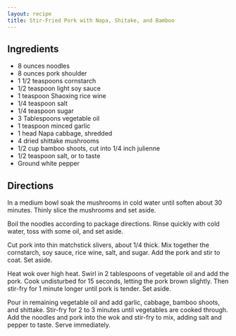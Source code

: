 ```yaml
---
layout: recipe
title: Stir-Fried Pork with Napa, Shitake, and Bamboo
---
```


## Ingredients

* 8 ounces noodles
* 8 ounces pork shoulder
* 1 1/2 teaspoons cornstarch
* 1/2 teaspoon light soy sauce
* 1 teaspoon Shaoxing rice wine
* 1/4 teaspoon salt
* 1/4 teaspoon sugar
* 3 Tablespoons vegetable oil
* 1 teaspoon minced garlic
* 1 head Napa cabbage, shredded
* 4 dried shittake mushrooms
* 1/2 cup bamboo shoots, cut into 1/4 inch julienne
* 1/2 teaspoon salt, or to taste
* Ground white pepper

## Directions

In a medium bowl soak the mushrooms in cold water until soften about 30
minutes. Thinly slice the mushrooms and set aside.

Boil the noodles according to package directions. Rinse quickly with
cold water, toss with some oil, and set aside.

Cut pork into thin matchstick slivers, about 1/4 thick. Mix together the
cornstarch, soy sauce, rice wine, salt, and sugar. Add the pork and stir
to coat. Set aside.

Heat wok over high heat. Swirl in 2 tablespoons of vegetable oil and add
the pork. Cook undisturbed for 15 seconds, letting the pork brown
slightly. Then stir-fry for 1 minute longer until pork is tender. Set
aside.

Pour in remaining vegetable oil and add garlic, cabbage, bamboo shoots,
and shittake. Stir-fry for 2 to 3 minutes until vegetables are cooked
through. Add the noodles and pork into the wok and stir-fry to mix,
adding salt and pepper to taste. Serve immediately.
